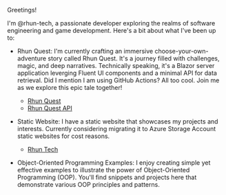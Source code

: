 Greetings!

I'm @rhun-tech, a passionate developer exploring the realms of software engineering and game development. Here's a bit about what I've been up to:

- Rhun Quest: I'm currently crafting an immersive choose-your-own-adventure story called Rhun Quest. It's a journey filled with challenges, magic, and deep narratives. Technically speaking, it's a Blazor server application leverging Fluent UI components and a minimal API for data retrieval. Did I mention I am using GitHub Actions? All too cool. Join me as we explore this epic tale together!
  - [Rhun Quest](https://rhunquest.azurewebsites.net/)
  - [Rhun Quest API](https://rhunquestapi.azurewebsites.net/)
  
- Static Website: I have a static website that showcases my projects and interests. Currently considering migrating it to Azure Storage Account static websites for cost reasons.
  - [Rhun Tech](https://rhun.tech/)

- Object-Oriented Programming Examples: I enjoy creating simple yet effective examples to illustrate the power of Object-Oriented Programming (OOP). You'll find snippets and projects here that demonstrate various OOP principles and patterns.

<!---
rhun-tech/rhun-tech is a ✨ special ✨ repository because its `README.md` (this file) appears on your GitHub profile.
You can click the Preview link to take a look at your changes.
--->